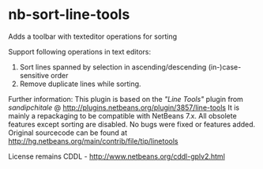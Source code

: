 nb-sort-line-tools
==================

Adds a toolbar with texteditor operations for sorting

Support following operations in text editors:

1. Sort lines spanned by selection in ascending/descending (in-)case-sensitive order
2. Remove duplicate lines while sorting.


Further information:
This plugin is based on the _"Line Tools"_ plugin from _sandipchitale_ @ 
http://plugins.netbeans.org/plugin/3857/line-tools
It is mainly a repackaging to be compatible with NetBeans 7.x. 
All obsolete features except sorting are disabled. No bugs were fixed or features added. 
Original sourcecode can be found at http://hg.netbeans.org/main/contrib/file/tip/linetools

License remains CDDL - http://www.netbeans.org/cddl-gplv2.html
